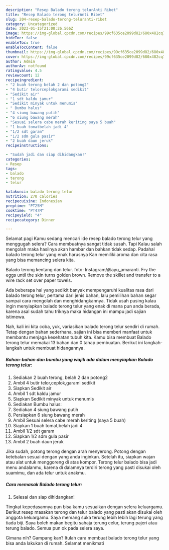 ```yaml
---
description: "Resep Balado terong telurAnti Ribet"
title: "Resep Balado terong telurAnti Ribet"
slug: 204-resep-balado-terong-teluranti-ribet
category: Uncategorized
date: 2023-01-15T21:00:26.566Z
image: https://img-global.cpcdn.com/recipes/99cf635ce2099d82/680x482cq70/balado-terong-telur-foto-resep-utama.jpg
hideToc: false
enableToc: true
enableTocContent: false
thumbnail: https://img-global.cpcdn.com/recipes/99cf635ce2099d82/680x482cq70/balado-terong-telur-foto-resep-utama.jpg
cover: https://img-global.cpcdn.com/recipes/99cf635ce2099d82/680x482cq70/balado-terong-telur-foto-resep-utama.jpg
author: Admin
authorAv: notfound
ratingvalue: 4.5
reviewcount: 12
recipeingredient:
- "2 buah terong belah 2 dan potong2"
- "4 butir telorceplokgarami sedikit"
- "Sedikit air"
- "1 sdt kaldu jamur"
- "Sedikit minyak untuk menumis"
- " Bumbu halus"
- "4 siung bawang putih"
- "6 siung bawang merah"
- "Sesuai selera cabe merah keriting saya 5 buah"
- "1 buah tomatbelah jadi 4"
- "1/2 sdt garam"
- "1/2 sdm gula pasir"
- "2 buah daun jeruk"
recipeinstructions:

- "Sudah jadi dan siap dihidangkan!"
categories:
- Resep
tags:
- balado
- terong
- telur

katakunci: balado terong telur 
nutrition: 270 calories
recipecuisine: Indonesian
preptime: "PT25M"
cooktime: "PT47M"
recipeyield: "4"
recipecategory: Dinner

---
```



Selamat pagi Kamu sedang mencari ide resep balado terong telur yang menggugah selera? Cara membuatnya sangat tidak susah. Tapi Kalau salah mengolah maka hasilnya akan hambar dan bahkan tidak sedap. Padahal balado terong telur yang enak harusnya Kan memiliki aroma dan cita rasa yang bisa memancing selera kita.


Balado terong kentang dan telur. foto: Instagram/@ayu_amaranti. Fry the eggs until the skin turns golden brown. Remove the skillet and transfer to a wire rack set over paper towels.

Ada beberapa hal yang sedikit banyak mempengaruhi kualitas rasa dari balado terong telur, pertama dari jenis bahan, lalu pemilihan bahan segar sampai cara mengolah dan menghidangkannya. Tidak usah pusing kalau ingin menyiapkan balado terong telur yang enak di mana pun anda berada, karena asal sudah tahu triknya maka hidangan ini mampu jadi sajian istimewa.


Nah, kali ini kita coba, yuk, variasikan balado terong telur sendiri di rumah. Tetap dengan bahan sederhana, sajian ini bisa memberi manfaat untuk membantu menjaga kesehatan tubuh kita. Kamu bisa membuat Balado terong telur memakai 13 bahan dan 0 tahap pembuatan. Berikut ini langkah-langkah untuk membuat hidangannya.

<!--inarticleads1-->

##### Bahan-bahan dan bumbu yang wajib ada dalam menyiapkan Balado terong telur:

1. Sediakan 2 buah terong, belah 2 dan potong2
1. Ambil 4 butir telor,ceplok,garami sedikit
1. Siapkan Sedikit air
1. Ambil 1 sdt kaldu jamur
1. Siapkan Sedikit minyak untuk menumis
1. Sediakan  Bumbu halus:
1. Sediakan 4 siung bawang putih
1. Persiapkan 6 siung bawang merah
1. Ambil Sesuai selera cabe merah keriting (saya 5 buah)
1. Siapkan 1 buah tomat,belah jadi 4
1. Ambil 1/2 sdt garam
1. Siapkan 1/2 sdm gula pasir
1. Ambil 2 buah daun jeruk


Jika sudah, potong terong dengan arah menyerong. Potong dengan ketebalan sesuai dengan yang anda inginkan. Setelah itu, siapkan wajan atau alat untuk menggoreng di atas kompor. Terong telur balado bisa jadi menu andalanmu, karena di dalamnya terdiri terong yang pasti disukai oleh suamimu, dan ada telur untuk anakmu. 

<!--inarticleads2-->

##### Cara memasak Balado terong telur:


1. Selesai dan siap dihidangkan!

Tingkat kepedasannya pun bisa kamu sesuaikan dengan selera keluargamu. Berikut resep masakan terong dan telur balado yang pasti akan disukai oleh anggota keluargamu. Saya memang suka terung lebih lebih lagi terung yang tiada biji. Saya boleh makan begitu sahaja terung celur, terung pajeri atau terung balado. Semua pun ok pada selera saya. 

Gimana nih? Gampang kan? Itulah cara membuat balado terong telur yang bisa anda lakukan di rumah. Selamat menikmati
